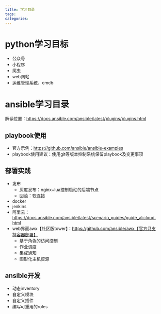 ```yaml
---
title: 学习目录
tags:
categories:
---
```

# python学习目标
* 公众号
* 小程序
* 爬虫
* web网站
* 运维管理系统、cmdb

# ansible学习目录
解读位置：https://docs.ansible.com/ansible/latest/plugins/plugins.html
## playbook使用

* 官方示例：https://github.com/ansible/ansible-examples
* playbook使用建议：使用git等版本控制系统保留playbook及变更事项

## 部署实践
* 发布
    - 灰度发布：nginx+lua控制启动的后端节点
    - 回滚：软连接
* docker
* jenkins
* 阿里云：<https://docs.ansible.com/ansible/latest/scenario_guides/guide_alicloud.html>
* web界面awx【社区版tower】：https://github.com/ansible/awx【官方只支持容器部署】
    - 基于角色的访问控制
    - 作业调度
    - 集成通知
    - 图形化主机资源

## ansible开发

* 动态inventory
* 自定义模块
* 自定义插件
* 编写可重用的roles